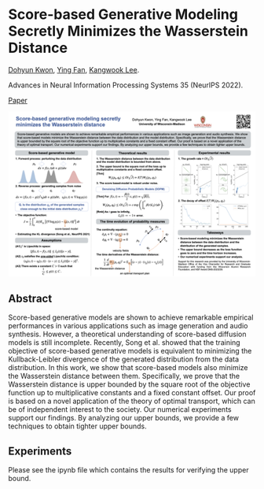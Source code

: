 # Score-based Generative Modeling Secretly Minimizes the Wasserstein Distance
[Dohyun Kwon](https://sites.google.com/site/dhkwonmath/), [Ying Fan](https://pages.cs.wisc.edu/~yingfan/), [Kangwook Lee](https://kangwooklee.com/aboutme/).

Advances in Neural Information Processing Systems 35 (NeurIPS 2022).


[Paper](https://openreview.net/forum?id=oPzICxVFqVM)

![Poster](poster.png)

## Abstract
Score-based generative models are shown to achieve remarkable empirical performances in various applications such as image generation and audio synthesis. However, a theoretical understanding of score-based diffusion models is still incomplete. Recently, Song et al. showed that the training objective of score-based generative models is equivalent to minimizing the Kullback-Leibler divergence of the generated distribution from the data distribution. In this work, we show that score-based models also minimize the Wasserstein distance between them. Specifically, we prove that the Wasserstein distance is upper bounded by the square root of the objective function up to multiplicative constants and a fixed constant offset. Our proof is based on a novel application of the theory of optimal transport, which can be of independent interest to the society. Our numerical experiments support our findings. By analyzing our upper bounds, we provide a few techniques to obtain tighter upper bounds. 

## Experiments
Please see the ipynb file which contains the results for verifying the upper bound.

